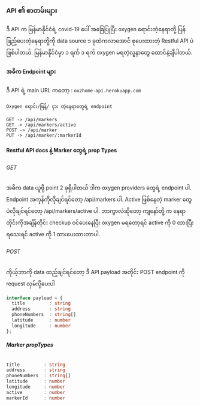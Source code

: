 ### API ၏ စာတမ်းများ

ဒီ API က မြန်မာနိုင်ငံရဲ့ covid-19 ပေါ် အခြေပြုပြီး oxygen ရောင်းတဲ့နေရာတို့ ပြန်ဖြည့်ပေးတဲ့နေရာတို့ကို data source ၁ ခုထဲကလာအောင် စုပေးထားတဲ့ Restful API ပဲဖြစ်ပါတယ်. မြန်မာနိုင်ငံမှာ ၁ ရက် ၁ ရက် oxygen မရတဲ့လူနာတွေ ထောင်နဲ့ချီပါတယ်.

#### အဓိက Endpoint များ

ဒီ API ရဲ့ main URL ကတော့ : `ox2home-api.herokuapp.com`

```
Oxygen ရောင်း/ဖြန့်/ ငှား တဲ့နေရာတွေရဲ့ endpoint

GET -> /api/markers
GET -> /api/markers/active
POST -> /api/marker
PUT -> /api/marker/:markerId
```

#### Restful API docs နဲ့ Marker တွေရဲ့ prop Types

###### GET

အဓိက data ယူဖို့ point 2 ခုရှိပါတယ် ဒါက oxygen providers တွေရဲ့ endpoint ပါ. Endpoint အကုန်ကိုလိုချင်ရင်တော့ /​api/markers ပါ. Active ဖြစ်နေတဲ့ marker တွေပဲလိုချင်ရင်တော့ /api/markers/active ပါ. ဘာကွာလဲဆိုတော့ ကျနော်တို့ က နေရာတိုင်းကိုအချိန်တိုင်း checkup ဝင်ပေးနေပြီး oxygen မရတော့ရင် active ကို 0 ထားပြီး ရသေးရင် active ကို 1 ထားပေးထားတာပါ.

###### POST

ကိုယ့်ဘာကို data ထည့်ချင်ရင်တော့ ဒီ API payload အတိုင်း POST endpoint ကို request လှမ်းပို့ပေးပါ

```typescript
interface payload = {
  title         : string
  address       : string
  phoneNumbers  : string[]
  latitude      : number
  longitude     : number
};
```

##### Marker propTypes

```typescript

title         : string
address       : string
phoneNumbers  : string[]
latitude      : number
longitude     : number
active        : number
markerId      : number
```
